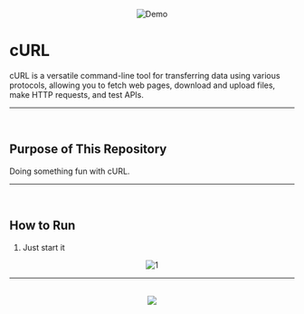 <div align=center>
  
![Demo](https://github.com/user-attachments/assets/446e70c4-be6a-49ac-950e-506a86421309)
</div>

# cURL

cURL is a versatile command-line tool for transferring data using various protocols, allowing you to fetch web pages, download and upload files, make HTTP requests, and test APIs.

<hr><br>

## Purpose of This Repository

Doing something fun with cURL.

<hr><br>

## How to Run

1. Just start it

<div align=center>
  
![1](https://github.com/user-attachments/assets/77e66fea-47b4-45ab-afb2-8265f0fdd9b0)
</div>
<hr><br>

<div align=center>
  <a href="https://www.instagram.com/guanshiyin_/">
     <img src="https://capsule-render.vercel.app/api?type=waving&height=200&color=100:FF0000,20:F0F0F0&section=footer&reversal=false&textBg=false&fontAlignY=50&descAlign=48&descAlignY=59"/>
  </a>
</div>
